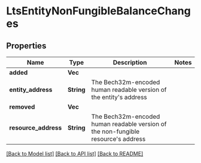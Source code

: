 # LtsEntityNonFungibleBalanceChanges

## Properties

Name | Type | Description | Notes
------------ | ------------- | ------------- | -------------
**added** | **Vec<String>** |  | 
**entity_address** | **String** | The Bech32m-encoded human readable version of the entity's address | 
**removed** | **Vec<String>** |  | 
**resource_address** | **String** | The Bech32m-encoded human readable version of the non-fungible resource's address  | 

[[Back to Model list]](../README.md#documentation-for-models) [[Back to API list]](../README.md#documentation-for-api-endpoints) [[Back to README]](../README.md)


